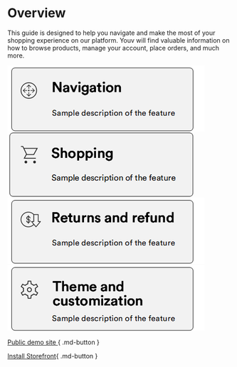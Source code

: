 # Overview

This guide is designed to help you navigate and make the most of your shopping experience on our platform. Youv will find valuable information on how to browse products, manage your account, place orders, and much more. 

[![Menu item1](media/navigation_overview.png)](navigation/overview.md)[![Menu item3](media/shopping-overview.png)](shopping/overview.md)
[![Menu item2](media/refund_overview.png)](returns_and_refunds/overview.md)[![Menu item4](media/theme_sample.png)](themes_and_customization/overview.md)

[Public demo site ](https://vcst-demo-storefront.paas.govirto.com/){ .md-button }

[Install Storefront](https://github.com/VirtoCommerce/vc-theme-b2b-vue){ .md-button }
